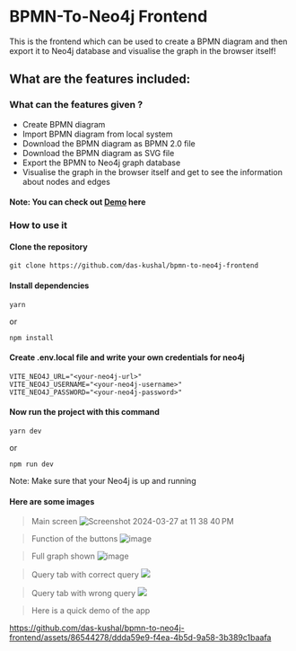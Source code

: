 # BPMN-To-Neo4j Frontend

This is the frontend which can be used to create a BPMN diagram and then export it to Neo4j database and visualise the graph in the browser itself!

## What are the features included:

### What can the features given ?

- Create BPMN diagram
- Import BPMN diagram from local system
- Download the BPMN diagram as BPMN 2.0 file
- Download the BPMN diagram as SVG file
- Export the BPMN to Neo4j graph database
- Visualise the graph in the browser itself and get to see the information about nodes and edges

#### Note: You can check out [Demo](https://bpmn2neo4j.vercel.app/) here

### How to use it

#### Clone the repository

```
git clone https://github.com/das-kushal/bpmn-to-neo4j-frontend
```

#### Install dependencies

```
yarn
```

or

```
npm install
```

#### Create .env.local file and  write your own credentials for neo4j

```
VITE_NEO4J_URL="<your-neo4j-url>"
VITE_NEO4J_USERNAME="<your-neo4j-username>"
VITE_NEO4J_PASSWORD="<your-neo4j-password>"
```

#### Now run the project with this command

```
yarn dev
```

or

```
npm run dev
```

Note: Make sure that your Neo4j is up and running

#### Here are some images

> Main screen
![Screenshot 2024-03-27 at 11 38 40 PM](https://github.com/das-kushal/bpmn-neo4j-frontend-final/assets/86544278/551aa6eb-da5c-42bf-bddc-f4cb85bfc2be)

> Function of the buttons
![image](https://github.com/das-kushal/bpmn-to-neo4j-frontend/assets/86544278/e97094fe-74e0-48c5-aea8-476a495e4371)

> Full graph shown
> ![image](https://github.com/das-kushal/bpmn-to-neo4j-frontend/assets/86544278/f838a4d7-b958-4f7d-8ef4-f664656de944)


> Query tab with correct query
![](https://github.com/das-kushal/bpmn-to-neo4j-frontend/assets/86544278/5b86ccf5-7a11-4d2f-a8a0-5e44addca198)


> Query tab with wrong query
![](https://github.com/das-kushal/bpmn-to-neo4j-frontend/assets/86544278/aefca73e-2ec3-40a6-894d-be4206634b98)

> Here is a quick demo of the app



https://github.com/das-kushal/bpmn-to-neo4j-frontend/assets/86544278/ddda59e9-f4ea-4b5d-9a58-3b389c1baafa





